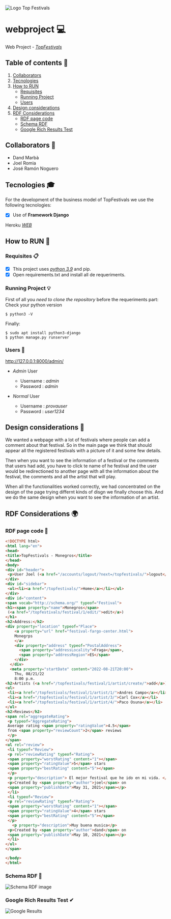 ![Logo Top Festivals](docs/image_top_festivals.jpg)
# webproject 💻
Web Project - [*TopFestivals*][1]

[1]: https://github.com/dandmase/webproject
## Table of contents 🎯

1. [Collaborators](#collaborators-)
2. [Tecnologies](#tecnologies-)
3. [How to RUN](#how-to-run-)
    - [Requisites](#requisites-)
    - [Running Project](#running-project-)
    - [Users](#users-)
4. [Design considerations](#design-considerations-)
5. [RDF Considerations](#rdf-considerations-)
    - [RDF page code](#rdf-page-code-)
    - [Schema RDF](#schema-rdf-)
    - [Google Rich Results Test](#google-rich-results-test-)

## Collaborators 👷
* Dand Marbà
* Joel Romia
* José Ramón Noguero

## Tecnologies 🎓

For the development of the business model of TopFestivals we use the following tecnologies:
- [X]  Use of **Framework Django** 

Heroku [*WEB*][3]

[3]: https://topfestivals.herokuapp.com/topfestivals/ "Entry heroku web"


## How to RUN 🔧
### Requisites 📋  
- [X] This project uses [*python 3.9*][2] and pip.
- [X] Open requirements.txt and install all de requeriments.

[2]: https://www.python.org/downloads/release/python-394/ "Download Python 3.9"
  
### Running Project 💡
First of all you *need to clone the repository* before the requeriments part:  
Check your python version 
```console
$ python3 -V
```
Finally:
```console
$ sudo apt install python3-django
$ python manage.py runserver
```

### Users 👨
http://127.0.0.1:8000/admin/
  - *Admin* User
    * Username : *admin*
    * Password : *admin*

  - *Normal* User
    * Username : *provauser*
    * Password : *user1234*

## Design considerations 🎨
We wanted a webpage with a lot of festivals where people can add a comment about that festival. So in the main page we think that should appear all the registered festivals with a picture of it and some few details.

Then when you want to see the information of a festival or the comments that users had add, you have to click te name of he festival and the user would be redirectioned to another page with all the information about the festival,
the comments and all the artist that will play. 

When all the functionalities worked correctly, we had concentrated on the design of the page trying differnt kinds of disgn we finally choose this. 
And we do the same design when you want to see the information of an artist.

## RDF Considerations 🌍

### RDF page code 📌

```html
<!DOCTYPE html>
<html lang="en">
<head>
<title>TopFestivals - Monegros</title>
</head>
<body>
<div id="header">
 <p>User Joel (<a href="/accounts/logout/?next=/topfestivals/">logout</a>)</p>
</div>
<div id="sidebar">
 <ul><li><a href="/topfestivals/">Home</a></li></ul>
</div>
<div id="content">
<span vocab="http://schema.org/" typeof="Festival">
<h1><span property="name">Monegros</span>
 (<a href="/topfestivals/festival/1/edit/">edit</a>)
</h1>
<h2>Address:</h2>
<div property="location" typeof="Place">
    <a property="url" href="festival-fargo-center.html">
    Monegrps
    </a>
    <div property="address" typeof="PostalAddress">
      <span property="addressLocality">Fraga</span>,
      <span property="addressRegion">ES</span>
    </div>
  </div>
  <meta property="startDate" content="2022-08-21T20:00">
    Thu, 08/21/22
    8:00 p.m.
<h2>Artists (<a href="/topfestivals/festival/1/artist/create/">add</a>)</h2>
<ul>
 <li><a href="/topfestivals/festival/1/artist/1/">Andres Campo</a></li>
 <li><a href="/topfestivals/festival/1/artist/3/">Carl Cox</a></li>
 <li><a href="/topfestivals/festival/1/artist/4/">Paco Osuna</a></li>
</ul>
<h2>Reviews</h2>
<span rel="aggregateRating">
 <p typeof="AggregateRating">
 Average rating <span property="ratingValue">4.5</span>
 from <span property="reviewCount">2</span> reviews
 </p>
</span>
<ul rel="review">
 <li typeof="Review">
 <p rel="reviewRating" typeof="Rating">
 <span property="worstRating" content="1"></span>
 <span property="ratingValue">5</span> stars
 <span property="bestRating" content="5"></span>
 </p>
 <p property="description"> El mejor festival que he ido en mi vida. </p>
 <p>Created by <span property="author">joel</span> on
 <span property="publishDate">May 31, 2021</span></p>
 </li>
 <li typeof="Review">
 <p rel="reviewRating" typeof="Rating">
 <span property="worstRating" content="1"></span>
 <span property="ratingValue">4</span> stars
 <span property="bestRating" content="5"></span>
 </p>
   <p property="description">Muy buena musica</p>
 <p>Created by <span property="author">dand</span> on
 <span property="publishDate">May 10, 2021</span></p>
 </li>
</ul>
</span>

</body>
</html>
```

### Schema RDF 📑

![Schema RDF image](docs/scheme.png)

### Google Rich Results Test ✔

![Google Results](docs/google_results.jpg)
